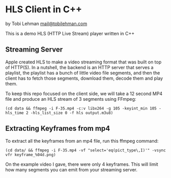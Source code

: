 # HLS Client in C++

by Tobi Lehman <mail@tobilehman.com>

This is a demo HLS (HTTP Live Stream) player written in C++

## Streaming Server

Apple created HLS to make a video streaming format that was built on top of HTTP(S). 
In a nutshell, the backend is an HTTP server that serves a playlist, the playlist has a bunch of little video file segments, and then the client has to fetch those segments, download them, decode them and play them.

To keep this repo focused on the client side, we will take a 12 second MP4 file and produce an HLS stream of 3 segments using FFmpeg:

```shell
(cd data && ffmpeg -i F-35.mp4 -c:v libx264 -g 105 -keyint_min 105 -hls_time 2 -hls_list_size 0 -f hls output.m3u8)
```

## Extracting Keyframes from mp4

To extract all the keyframes from an mp4 file, run this ffmpeg command:


```shell
(cd data/ && ffmpeg -i F-35.mp4 -vf "select='eq(pict_type\,I)'" -vsync vfr keyframe_%04d.png)
```

On the example video I gave, there were only 4 keyframes. This will limit how many segments you can emit from your streaming server.